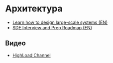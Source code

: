 # Архитектура

* [Learn how to design large-scale systems (EN)](https://github.com/donnemartin/system-design-primer)
* [SDE Interview and Prep Roadmap (EN)](https://github.com/aasthas2022/SDE-Interview-and-Prep-Roadmap)

## Видео

* [HighLoad Channel](https://www.youtube.com/@HighLoadChannel)
